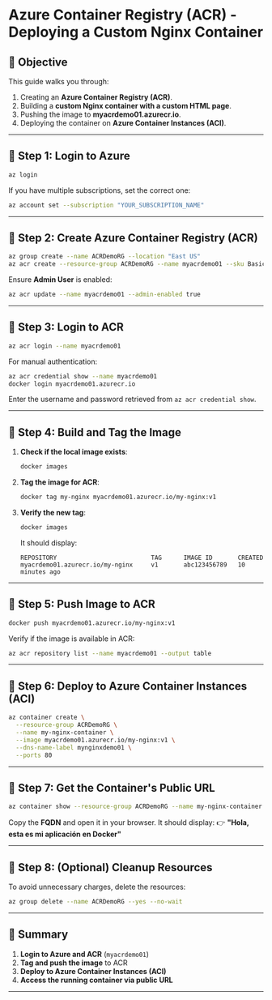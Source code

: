 # Azure Container Registry (ACR) - Deploying a Custom Nginx Container

## 🚀 Objective
This guide walks you through:
1. Creating an **Azure Container Registry (ACR)**.
2. Building a **custom Nginx container with a custom HTML page**.
3. Pushing the image to **myacrdemo01.azurecr.io**.
4. Deploying the container on **Azure Container Instances (ACI)**.

---

## 🔹 Step 1: Login to Azure
```sh
az login
```
If you have multiple subscriptions, set the correct one:
```sh
az account set --subscription "YOUR_SUBSCRIPTION_NAME"
```

---

## 🔹 Step 2: Create Azure Container Registry (ACR)
```sh
az group create --name ACRDemoRG --location "East US"
az acr create --resource-group ACRDemoRG --name myacrdemo01 --sku Basic
```
Ensure **Admin User** is enabled:
```sh
az acr update --name myacrdemo01 --admin-enabled true
```

---

## 🔹 Step 3: Login to ACR
```sh
az acr login --name myacrdemo01
```
For manual authentication:
```sh
az acr credential show --name myacrdemo01
docker login myacrdemo01.azurecr.io
```
Enter the username and password retrieved from `az acr credential show`.

---

## 🔹 Step 4: Build and Tag the Image
1. **Check if the local image exists**:
   ```sh
   docker images
   ```
2. **Tag the image for ACR**:
   ```sh
   docker tag my-nginx myacrdemo01.azurecr.io/my-nginx:v1
   ```
3. **Verify the new tag**:
   ```sh
   docker images
   ```
   It should display:
   ```
   REPOSITORY                          TAG      IMAGE ID       CREATED
   myacrdemo01.azurecr.io/my-nginx     v1       abc123456789   10 minutes ago
   ```

---

## 🔹 Step 5: Push Image to ACR
```sh
docker push myacrdemo01.azurecr.io/my-nginx:v1
```
Verify if the image is available in ACR:
```sh
az acr repository list --name myacrdemo01 --output table
```

---

## 🔹 Step 6: Deploy to Azure Container Instances (ACI)
```sh
az container create \
  --resource-group ACRDemoRG \
  --name my-nginx-container \
  --image myacrdemo01.azurecr.io/my-nginx:v1 \
  --dns-name-label mynginxdemo01 \
  --ports 80
```

---

## 🔹 Step 7: Get the Container's Public URL
```sh
az container show --resource-group ACRDemoRG --name my-nginx-container --query ipAddress.fqdn --output tsv
```
Copy the **FQDN** and open it in your browser. It should display:
👉 **"Hola, esta es mi aplicación en Docker"**

---

## 🔹 Step 8: (Optional) Cleanup Resources
To avoid unnecessary charges, delete the resources:
```sh
az group delete --name ACRDemoRG --yes --no-wait
```

---

## 🎯 Summary
1. **Login to Azure and ACR** (`myacrdemo01`)
2. **Tag and push the image** to ACR
3. **Deploy to Azure Container Instances (ACI)**
4. **Access the running container via public URL**

---


